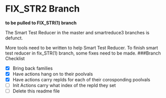 # FIX_STR2 Branch
**to be pulled to FIX_STR(1) branch**

The Smart Test Reducer in the master and smartreduce3 branches is defunct. 

More tools need to be written to help Smart Test Reducer.  To finish smart test reducer in fix_STR(1) branch, some fixes need to be made.
###Branch Checklist
- [x] Bring back families
- [x] Have actions hang on to their poolvals
- [x] Have actions carry repIds for each of their corosponding poolvals
- [ ] Init Actions carry what index of the repId they set
- [ ] Delete this readme file
